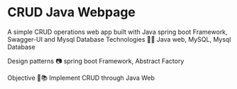 # CRUD Java Webpage
A simple CRUD operations web app built with Java spring boot Framework, Swagger-UI and Mysql Database
Technologies 🔧🔑
Java web, MySQL, Mysql Database

Design patterns 📷
spring boot Framework, Abstract Factory

Objective 🔬📚
Implement CRUD  through Java Web 

